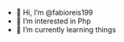 - 👋 Hi, I’m @fabioreis199
- 👀 I’m interested in Php
- 🌱 I’m currently learning things

<!---
fabioreis199/fabioreis199 is a ✨ special ✨ repository because its `README.md` (this file) appears on your GitHub profile.
You can click the Preview link to take a look at your changes.
--->

